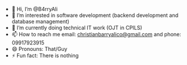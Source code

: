 - 👋 Hi, I’m @B4rryAli
- 👀 I’m interested in software development (backend development and database management)
- 🌱 I’m currently doing technical IT work (OJT in CPILS)
- 📫 How to reach me email: christianbarryalico@gmail.com and phone: 09917923915
- 😄 Pronouns: That/Guy
- ⚡ Fun fact: There is nothing 

<!---
B4rryAli/B4rryAli is a ✨ special ✨ repository because its `README.md` (this file) appears on your GitHub profile.
You can click the Preview link to take a look at your changes.
--->

